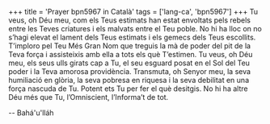 +++
title = 'Prayer bpn5967 in Català'
tags = ['lang-ca', 'bpn5967']
+++
Tu veus, oh Déu meu, com els Teus estimats han estat envoltats pels rebels entre les Teves criatures i els malvats entre el Teu poble. No hi ha lloc on no s’hagi elevat el lament dels Teus estimats i els gemecs dels Teus escollits. T’imploro pel Teu Més Gran Nom que treguis la mà de poder del pit de la Teva força i assisteixis amb ella a tots els què T’estimen.
Tu veus, oh Déu meu, els seus ulls girats cap a Tu, el seu esguard posat en el Sol del Teu poder i la Teva amorosa providència.
Transmuta, oh Senyor meu, la seva humiliació en glòria, la seva pobresa en riquesa i la seva debilitat en una força nascuda de Tu.
Potent ets Tu per fer el què desitgis. No hi ha altre Déu més que Tu, l’Omniscient, l’Informa’t de tot.

-- Bahá'u'lláh
